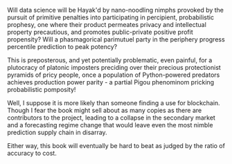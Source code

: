 

Will data science will be Hayak'd by nano-noodling nimphs 
provoked by the pursuit of primitive penalties into participating in percipient, probabilistic prophesy, one where their product
permeates privacy and intellectual property precautious, and promotes public-private positive profit propensity? Will a phasmagorical
parimutuel party in the periphery progress percentile prediction to peak potency? 

This is preposterous, and yet potentially problematic, even painful, for a plutocracy of platonic
imposters preciding over their precious protectionist pyramids of pricy people, once a population 
of Python-powered predators achieves production power parity - a partial Pigou phenominom pricking 
probabilistic pomposity!

Well, I suppose it is more likely than someone finding a use for blockchain. Though I fear the book might sell about as many
copies as there are contributors to the project, leading to a collapse in the secondary market and a forecasting
regime change that would leave even the most nimble prediction supply chain in disarray. 

Either way, this book will eventually be hard to beat as judged by the ratio of accuracy to cost.

